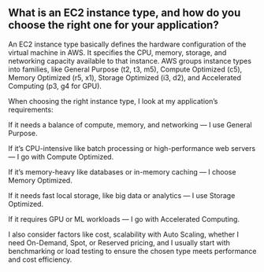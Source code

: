##  What is an EC2 instance type, and how do you choose the right one for your application?
An EC2 instance type basically defines the hardware configuration of the virtual machine in AWS. It specifies the CPU, memory, storage, and networking capacity available to that instance. AWS groups instance types into families, like General Purpose (t2, t3, m5), Compute Optimized (c5), Memory Optimized (r5, x1), Storage Optimized (i3, d2), and Accelerated Computing (p3, g4 for GPU).

When choosing the right instance type, I look at my application’s requirements:

If it needs a balance of compute, memory, and networking — I use General Purpose.

If it’s CPU-intensive like batch processing or high-performance web servers — I go with Compute Optimized.

If it’s memory-heavy like databases or in-memory caching — I choose Memory Optimized.

If it needs fast local storage, like big data or analytics — I use Storage Optimized.

If it requires GPU or ML workloads — I go with Accelerated Computing.

I also consider factors like cost, scalability with Auto Scaling, whether I need On-Demand, Spot, or Reserved pricing, and I usually start with benchmarking or load testing to ensure the chosen type meets performance and cost efficiency.
